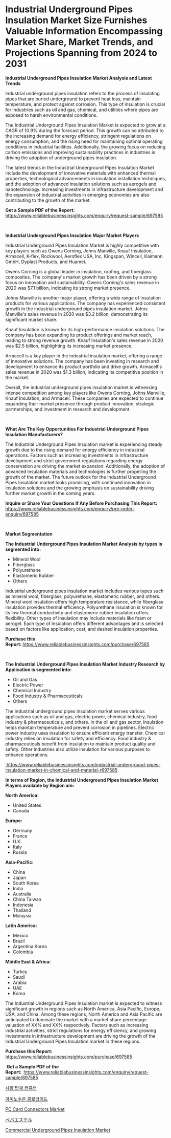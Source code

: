 <p><h1>Industrial Underground Pipes Insulation Market Size Furnishes Valuable Information Encompassing Market Share, Market Trends, and Projections Spanning from 2024 to 2031</h1></p><p><strong>Industrial Underground Pipes Insulation Market Analysis and Latest Trends</strong></p>
<p><p>Industrial underground pipes insulation refers to the process of insulating pipes that are buried underground to prevent heat loss, maintain temperature, and protect against corrosion. This type of insulation is crucial for industries such as oil and gas, chemical, and utilities where pipes are exposed to harsh environmental conditions.</p><p>The Industrial Underground Pipes Insulation Market is expected to grow at a CAGR of 10.9% during the forecast period. This growth can be attributed to the increasing demand for energy efficiency, stringent regulations on energy consumption, and the rising need for maintaining optimal operating conditions in industrial facilities. Additionally, the growing focus on reducing carbon emissions and improving sustainability practices in industries is driving the adoption of underground pipes insulation.</p><p>The latest trends in the Industrial Underground Pipes Insulation Market include the development of innovative materials with enhanced thermal properties, technological advancements in insulation installation techniques, and the adoption of advanced insulation solutions such as aerogels and nanotechnology. Increasing investments in infrastructure development and the expansion of industrial activities in emerging economies are also contributing to the growth of the market.</p></p>
<p><strong>Get a Sample PDF of the Report:&nbsp;</strong> <a href="https://www.reliablebusinessinsights.com/enquiry/request-sample/697585">https://www.reliablebusinessinsights.com/enquiry/request-sample/697585</a></p>
<p>&nbsp;</p>
<p><strong>Industrial Underground Pipes Insulation Major Market Players</strong></p>
<p><p>Industrial Underground Pipes Insulation Market is highly competitive with key players such as Owens Corning, Johns Manville, Knauf Insulation, Armacell, K-flex, Rockwool, Aeroflex USA, Inc, Kingspan, Wincell, Kaimann GmbH, Dyplast Products, and Huamei.</p><p>Owens Corning is a global leader in insulation, roofing, and fiberglass composites. The company's market growth has been driven by a strong focus on innovation and sustainability. Owens Corning's sales revenue in 2020 was $7.1 billion, indicating its strong market presence.</p><p>Johns Manville is another major player, offering a wide range of insulation products for various applications. The company has experienced consistent growth in the industrial underground pipes insulation market. Johns Manville's sales revenue in 2020 was $3.2 billion, demonstrating its significant market share.</p><p>Knauf Insulation is known for its high-performance insulation solutions. The company has been expanding its product offerings and market reach, leading to strong revenue growth. Knauf Insulation's sales revenue in 2020 was $2.5 billion, highlighting its increasing market presence.</p><p>Armacell is a key player in the industrial insulation market, offering a range of innovative solutions. The company has been investing in research and development to enhance its product portfolio and drive growth. Armacell's sales revenue in 2020 was $1.3 billion, indicating its competitive position in the market.</p><p>Overall, the industrial underground pipes insulation market is witnessing intense competition among key players like Owens Corning, Johns Manville, Knauf Insulation, and Armacell. These companies are expected to continue expanding their market presence through product innovation, strategic partnerships, and investment in research and development.</p></p>
<p>&nbsp;</p>
<p><strong>What Are The Key Opportunities For Industrial Underground Pipes Insulation Manufacturers?</strong></p>
<p><p>The Industrial Underground Pipes Insulation market is experiencing steady growth due to the rising demand for energy efficiency in industrial operations. Factors such as increasing investments in infrastructure development and strict government regulations regarding energy conservation are driving the market expansion. Additionally, the adoption of advanced insulation materials and technologies is further propelling the growth of the market. The future outlook for the Industrial Underground Pipes Insulation market looks promising, with continued innovation in insulation solutions and the growing emphasis on sustainability driving further market growth in the coming years.</p></p>
<p><strong>Inquire or Share Your Questions If Any Before Purchasing This Report:</strong> <a href="https://www.reliablebusinessinsights.com/enquiry/pre-order-enquiry/697585">https://www.reliablebusinessinsights.com/enquiry/pre-order-enquiry/697585</a></p>
<p>&nbsp;</p>
<p><strong>Market Segmentation</strong></p>
<p><strong>The Industrial Underground Pipes Insulation Market Analysis by types is segmented into:</strong></p>
<p><ul><li>Mineral Wool</li><li>Fiberglass</li><li>Polyurethane</li><li>Elastomeric Rubber</li><li>Others</li></ul></p>
<p><p>Industrial underground pipes insulation market includes various types such as mineral wool, fiberglass, polyurethane, elastomeric rubber, and others. Mineral wool insulation offers high temperature resistance, while fiberglass insulation provides thermal efficiency. Polyurethane insulation is known for its low thermal conductivity and elastomeric rubber insulation offers flexibility. Other types of insulation may include materials like foam or aerogel. Each type of insulation offers different advantages and is selected based on factors like application, cost, and desired insulation properties.</p></p>
<p><strong>Purchase this Report:&nbsp;</strong><a href="https://www.reliablebusinessinsights.com/purchase/697585">https://www.reliablebusinessinsights.com/purchase/697585</a></p>
<p>&nbsp;</p>
<p><strong>The Industrial Underground Pipes Insulation Market Industry Research by Application is segmented into:</strong></p>
<p><ul><li>Oil and Gas</li><li>Electric Power</li><li>Chemical Industry</li><li>Food Industry & Pharmaceuticals</li><li>Others</li></ul></p>
<p><p>The industrial underground pipes insulation market serves various applications such as oil and gas, electric power, chemical industry, food industry & pharmaceuticals, and others. In the oil and gas sector, insulation helps maintain temperature and prevent corrosion in pipelines. Electric power industry uses insulation to ensure efficient energy transfer. Chemical industry relies on insulation for safety and efficiency. Food industry & pharmaceuticals benefit from insulation to maintain product quality and safety. Other industries also utilize insulation for various purposes to enhance operations.</p></p>
<p><a href="https://www.reliablebusinessinsights.com/industrial-underground-pipes-insulation-market-in-chemical-and-material-r697585">&nbsp;https://www.reliablebusinessinsights.com/industrial-underground-pipes-insulation-market-in-chemical-and-material-r697585</a></p>
<p><strong>In terms of Region, the Industrial Underground Pipes Insulation Market Players available by Region are:</strong></p>
<p>
    <p> <strong> North America: </strong>
        <ul>
            <li>United States</li>
            <li>Canada</li>
        </ul>
        </p> 
    <p> <strong> Europe: </strong>
        <ul>
            <li>Germany</li>
            <li>France</li>
            <li>U.K.</li>
            <li>Italy</li>
            <li>Russia</li>
        </ul>
        </p> 
    <p> <strong> Asia-Pacific: </strong>
        <ul>
            <li>China</li>
            <li>Japan</li>
            <li>South Korea</li>
            <li>India</li>
            <li>Australia</li>
            <li>China Taiwan</li>
            <li>Indonesia</li>
            <li>Thailand</li>
            <li>Malaysia</li>
        </ul>
        </p> 
    <p> <strong> Latin America: </strong>
        <ul>
            <li>Mexico</li>
            <li>Brazil</li>
            <li>Argentina Korea</li>
            <li>Colombia</li>
        </ul>
        </p> 
    <p> <strong> Middle East & Africa: </strong>
        <ul>
            <li>Turkey</li>
            <li>Saudi</li>
            <li>Arabia</li>
            <li>UAE</li>
            <li>Korea</li>
        </ul>
    </p>
    </p>
<p><p>The Industrial Underground Pipes Insulation market is expected to witness significant growth in regions such as North America, Asia Pacific, Europe, USA, and China. Among these regions, North America and Asia Pacific are anticipated to dominate the market with a market share percentage valuation of XX% and XX% respectively. Factors such as increasing industrial activities, strict regulations for energy efficiency, and growing investments in infrastructure development are driving the growth of the Industrial Underground Pipes Insulation market in these regions.</p></p>
<p><strong>Purchase this Report: </strong><a href="https://www.reliablebusinessinsights.com/purchase/697585">https://www.reliablebusinessinsights.com/purchase/697585</a></p>
<p>&nbsp;<strong>Get a Sample PDF of the Report:&nbsp;&nbsp;</strong><a href="https://www.reliablebusinessinsights.com/enquiry/request-sample/697585">https://www.reliablebusinessinsights.com/enquiry/request-sample/697585</a></p>
<p><strong></strong></p>
<p><p><a href="https://github.com/kimvicki3212024/Market-Research-Report-List-1/blob/main/623542588730.md">차량 탑재 컴퓨터</a></p><p><a href="https://github.com/marufmohassin05/Market-Research-Report-List-1/blob/main/261374788731.md">아미노수은 클로라이드</a></p><p><a href="https://issuu.com/reportprime-2/docs/pc-card-connectors-market-size-2030.pptx">PC Card Connectors Market</a></p><p><a href="https://github.com/charm854/Market-Research-Report-List-1/blob/main/323844197156.md">ペバエステル</a></p><p><a href="https://github.com/LiamDavis60/Market-Research-Report-List-1/blob/main/commercial-underground-pipes-insulation-market.md">Commercial Underground Pipes Insulation Market</a></p></p>